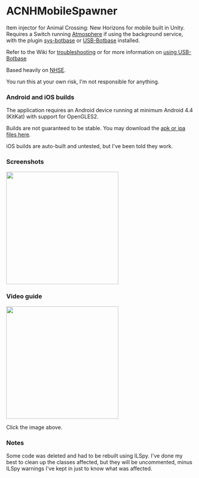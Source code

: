 # ACNHMobileSpawner

Item injector for Animal Crossing: New Horizons for mobile built in Unity. 
Requires a Switch running [Atmosphere](https://github.com/Atmosphere-NX/Atmosphere) if using the background service, with the plugin [sys-botbase](https://github.com/olliz0r/sys-botbase) or [USB-Botbase](https://github.com/fishguy6564/USB-Botbase) installed.

Refer to the Wiki for [troubleshooting](https://github.com/berichan/ACNHMobileSpawner/wiki) or for more information on [using USB-Botbase](https://github.com/berichan/ACNHMobileSpawner/wiki/USB-botbase)

Based heavily on [NHSE](https://github.com/kwsch/NHSE).

You run this at your own risk, I'm not responsible for anything.

### Android and iOS builds

The application requires an Android device running at minimum Android 4.4 (KitKat) with support for OpenGLES2.

Builds are not guaranteed to be stable. You may download the [apk or ipa files here](https://github.com/berichan/ACNHMobileSpawner/releases).

iOS builds are auto-built and untested, but I've been told they work. 

### Screenshots

<img src = "https://user-images.githubusercontent.com/66521620/84556327-bcb53000-ad19-11ea-96c6-12dc65441efd.png" width = "300">

### Video guide

<a href="https://youtu.be/c5HJgwqeb7w" target="_blank"><img src = "https://i.imgur.com/XJnWZk2.jpg" width = "300"></a>

Click the image above.

### Notes

Some code was deleted and had to be rebuilt using ILSpy. I've done my best to clean up the classes affected, but they will be uncommented, minus ILSpy warnings I've kept in just to know what was affected.

